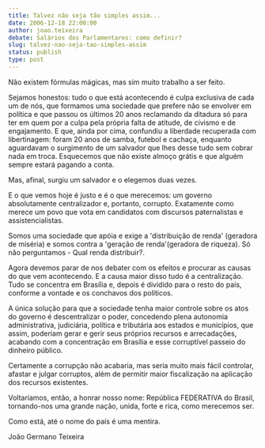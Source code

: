 ```yaml
---
title: Talvez não seja tão simples assim...
date: 2006-12-18 22:00:00
author: joao.teixeira
debate: Salários dos Parlamentares: como definir?
slug: talvez-nao-seja-tao-simples-assim
status: publish 
type: post
---
```


Não existem fórmulas mágicas, mas sim muito trabalho a ser feito.  

Sejamos honestos: tudo o que está acontecendo é culpa exclusiva de cada um de nós, que formamos uma sociedade que prefere não se envolver em política e que passou os últimos 20 anos reclamando da ditadura só para ter em quem por a culpa pela própria falta de atitude, de civismo e de engajamento. E que, ainda por cima, confundiu a liberdade recuperada com libertinagem: foram 20 anos de samba, futebol e cachaça, enquanto aguardavam o surgimento de um salvador que lhes desse tudo sem cobrar nada em troca. Esquecemos que não existe almoço grátis e que alguém sempre estará pagando a conta.  

Mas, afinal, surgiu um salvador e o elegemos duas vezes.  

E o que vemos hoje é justo e é o que merecemos: um governo absolutamente centralizador e, portanto, corrupto. Exatamente como merece um povo que vota em candidatos com discursos paternalistas e assistencialistas.  

Somos uma sociedade que apóia e exige a 'distribuição de renda' (geradora de miséria) e somos contra a 'geração de renda'(geradora de riqueza). Só não perguntamos - Qual renda distribuir?.  

Agora devemos parar de nos debater com os efeitos e procurar as causas do que vem acontecendo. E a causa maior disso tudo é a centralização. Tudo se concentra em Brasília e, depois é dividido para o resto do país, conforme a vontade e os conchavos dos políticos.  

A única solução para que a sociedade tenha maior controle sobre os atos do governo é descentralizar o poder, concedendo plena autonomia administrativa, judiciária, política e tributária aos estados e municípios, que assim, poderiam gerar e gerir seus próprios recursos e arrecadações, acabando com a concentração em Brasília e esse corruptível passeio do dinheiro público.  

Certamente a corrupção não acabaria, mas seria muito mais fácil controlar, afastar e julgar corruptos, além de permitir maior fiscalização na aplicação dos recursos existentes.  

Voltaríamos, então, a honrar nosso nome: República FEDERATIVA do Brasil, tornando-nos uma grande nação, unida, forte e rica, como merecemos ser.  

Como está, até o nome do país é uma mentira.  

João Germano Teixeira
